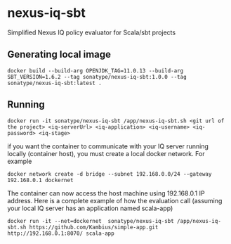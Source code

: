 # nexus-iq-sbt
Simplified Nexus IQ policy evaluator for Scala/sbt projects

## Generating local image
```shell
docker build --build-arg OPENJDK_TAG=11.0.13 --build-arg SBT_VERSION=1.6.2 --tag sonatype/nexus-iq-sbt:1.0.0 --tag sonatype/nexus-iq-sbt:latest .
```

## Running
```shell
docker run -it sonatype/nexus-iq-sbt /app/nexus-iq-sbt.sh <git url of the project> <iq-serverUrl> <iq-application> <iq-username> <iq-password> <iq-stage>
```

if you want the container to communicate with your IQ server running locally (container host), you must create a local docker network. 
For example
```shell
docker network create -d bridge --subnet 192.168.0.0/24 --gateway 192.168.0.1 dockernet
```

The container can now access the host machine using 192.168.0.1 IP address. Here is a complete example of how the evaluation call (assuming your local IQ server has an application named scala-app)
```shell
docker run -it --net=dockernet  sonatype/nexus-iq-sbt /app/nexus-iq-sbt.sh https://github.com/Kambius/simple-app.git http://192.168.0.1:8070/ scala-app
```
